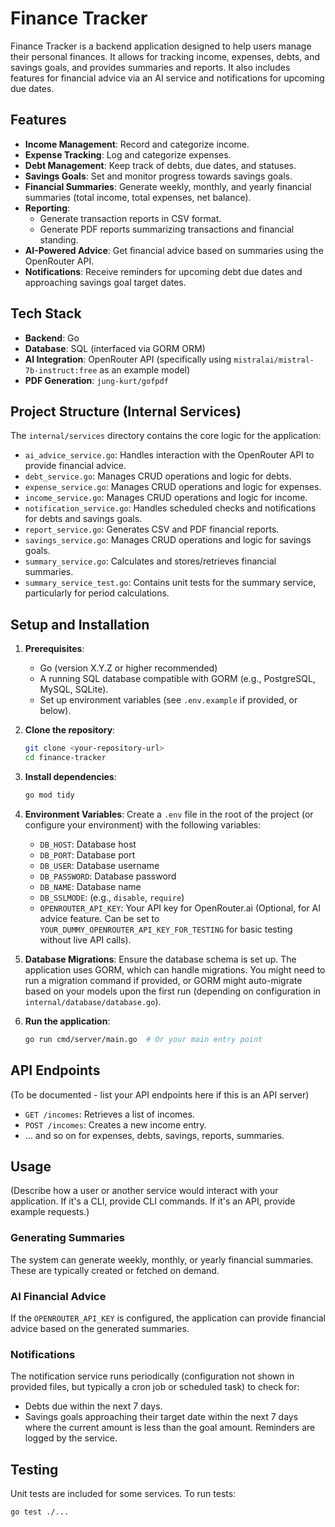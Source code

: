 # Finance Tracker

Finance Tracker is a backend application designed to help users manage their personal finances. It allows for tracking income, expenses, debts, and savings goals, and provides summaries and reports. It also includes features for financial advice via an AI service and notifications for upcoming due dates.

## Features

*   **Income Management**: Record and categorize income.
*   **Expense Tracking**: Log and categorize expenses.
*   **Debt Management**: Keep track of debts, due dates, and statuses.
*   **Savings Goals**: Set and monitor progress towards savings goals.
*   **Financial Summaries**: Generate weekly, monthly, and yearly financial summaries (total income, total expenses, net balance).
*   **Reporting**:
    *   Generate transaction reports in CSV format.
    *   Generate PDF reports summarizing transactions and financial standing.
*   **AI-Powered Advice**: Get financial advice based on summaries using the OpenRouter API.
*   **Notifications**: Receive reminders for upcoming debt due dates and approaching savings goal target dates.

## Tech Stack

*   **Backend**: Go
*   **Database**: SQL (interfaced via GORM ORM)
*   **AI Integration**: OpenRouter API (specifically using `mistralai/mistral-7b-instruct:free` as an example model)
*   **PDF Generation**: `jung-kurt/gofpdf`

## Project Structure (Internal Services)

The `internal/services` directory contains the core logic for the application:

*   `ai_advice_service.go`: Handles interaction with the OpenRouter API to provide financial advice.
*   `debt_service.go`: Manages CRUD operations and logic for debts.
*   `expense_service.go`: Manages CRUD operations and logic for expenses.
*   `income_service.go`: Manages CRUD operations and logic for income.
*   `notification_service.go`: Handles scheduled checks and notifications for debts and savings goals.
*   `report_service.go`: Generates CSV and PDF financial reports.
*   `savings_service.go`: Manages CRUD operations and logic for savings goals.
*   `summary_service.go`: Calculates and stores/retrieves financial summaries.
*   `summary_service_test.go`: Contains unit tests for the summary service, particularly for period calculations.

## Setup and Installation

1.  **Prerequisites**:
    *   Go (version X.Y.Z or higher recommended)
    *   A running SQL database compatible with GORM (e.g., PostgreSQL, MySQL, SQLite).
    *   Set up environment variables (see `.env.example` if provided, or below).

2.  **Clone the repository**:
    ```bash
    git clone <your-repository-url>
    cd finance-tracker
    ```

3.  **Install dependencies**:
    ```bash
    go mod tidy
    ```

4.  **Environment Variables**:
    Create a `.env` file in the root of the project (or configure your environment) with the following variables:
    *   `DB_HOST`: Database host
    *   `DB_PORT`: Database port
    *   `DB_USER`: Database username
    *   `DB_PASSWORD`: Database password
    *   `DB_NAME`: Database name
    *   `DB_SSLMODE`: (e.g., `disable`, `require`)
    *   `OPENROUTER_API_KEY`: Your API key for OpenRouter.ai (Optional, for AI advice feature. Can be set to `YOUR_DUMMY_OPENROUTER_API_KEY_FOR_TESTING` for basic testing without live API calls).

5.  **Database Migrations**:
    Ensure the database schema is set up. The application uses GORM, which can handle migrations. You might need to run a migration command if provided, or GORM might auto-migrate based on your models upon the first run (depending on configuration in `internal/database/database.go`).

6.  **Run the application**:
    ```bash
    go run cmd/server/main.go  # Or your main entry point
    ```

## API Endpoints

(To be documented - list your API endpoints here if this is an API server)

*   `GET /incomes`: Retrieves a list of incomes.
*   `POST /incomes`: Creates a new income entry.
*   ... and so on for expenses, debts, savings, reports, summaries.

## Usage

(Describe how a user or another service would interact with your application. If it's a CLI, provide CLI commands. If it's an API, provide example requests.)

### Generating Summaries

The system can generate weekly, monthly, or yearly financial summaries. These are typically created or fetched on demand.

### AI Financial Advice

If the `OPENROUTER_API_KEY` is configured, the application can provide financial advice based on the generated summaries.

### Notifications

The notification service runs periodically (configuration not shown in provided files, but typically a cron job or scheduled task) to check for:
*   Debts due within the next 7 days.
*   Savings goals approaching their target date within the next 7 days where the current amount is less than the goal amount.
Reminders are logged by the service.

## Testing

Unit tests are included for some services. To run tests:

```bash
go test ./...
